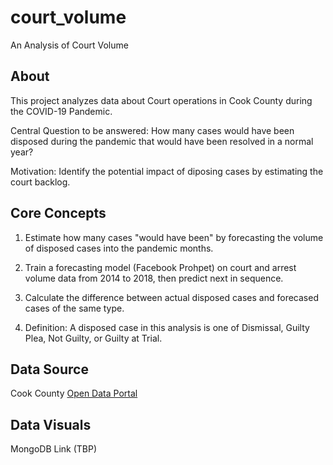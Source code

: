# court_volume

An Analysis of Court Volume

## About

This project analyzes data about Court operations in Cook County during the COVID-19 Pandemic.

Central Question to be answered: How many cases would have been disposed during the pandemic that would have been resolved in a normal year?

Motivation: Identify the potential impact of diposing cases by estimating the court backlog. 

## Core Concepts

1. Estimate how many cases "would have been" by forecasting the volume of disposed cases into the pandemic months. 

2. Train a forecasting model (Facebook Prohpet) on court and arrest volume data from 2014 to 2018, then predict next in sequence. 

3. Calculate the difference between actual disposed cases and forecased cases of the same type. 

4. Definition: A disposed case in this analysis is one of Dismissal, Guilty Plea, Not Guilty, or Guilty at Trial. 

## Data Source

Cook County [Open Data Portal](https://datacatalog.cookcountyil.gov/)

## Data Visuals

MongoDB Link (TBP)
